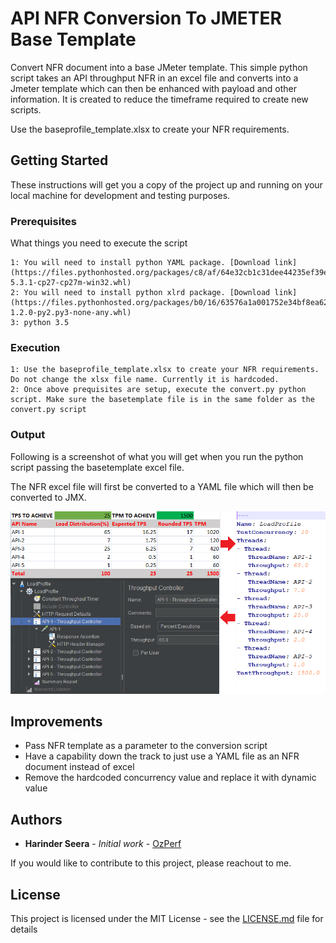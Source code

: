 # API NFR Conversion To JMETER Base Template
Convert NFR document into a base JMeter template.
This simple python script takes an API throughput NFR in an excel file and converts into a Jmeter template which can then be enhanced with payload and other information. It is created to reduce the timeframe required to create new scripts.

Use the baseprofile_template.xlsx to create your NFR requirements. 


## Getting Started

These instructions will get you a copy of the project up and running on your local machine for development and testing purposes.

### Prerequisites

What things you need to execute the script

```
1: You will need to install python YAML package. [Download link](https://files.pythonhosted.org/packages/c8/af/64e32cb1c31dee44235ef39ea5ecbcde5d85f8f1d3b894b9788f53d82cf7/PyYAML-5.3.1-cp27-cp27m-win32.whl)
2: You will need to install python xlrd package. [Download link](https://files.pythonhosted.org/packages/b0/16/63576a1a001752e34bf8ea62e367997530dc553b689356b9879339cf45a4/xlrd-1.2.0-py2.py3-none-any.whl)
3: python 3.5
```

### Execution

```
1: Use the baseprofile_template.xlsx to create your NFR requirements. Do not change the xlsx file name. Currently it is hardcoded.
2: Once above prequisites are setup, execute the convert.py python script. Make sure the basetemplate file is in the same folder as the convert.py script
```

### Output
Following is a screenshot of what you will get when you run the python script passing the basetemplate excel file.

The NFR excel file will first be converted to a YAML file which will then be converted to JMX. 

![Alt text](/image/Screenshot.png?raw=true "Optional Title")

## Improvements

* Pass NFR template as a parameter to the conversion script
* Have a capability down the track to just use a YAML file as an NFR document instead of excel
* Remove the hardcoded concurrency value and replace it with dynamic value
## Authors

* **Harinder Seera** - *Initial work* - [OzPerf](https://ozperf.com/)

If you would like to contribute to this project, please reachout to me.

## License

This project is licensed under the MIT License - see the [LICENSE.md](LICENSE.md) file for details
